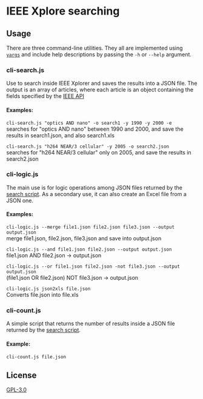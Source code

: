 # IEEE Xplore searching

## Usage
There are three command-line utilities. They all are implemented using [`yargs`](https://github.com/yargs/yargs) and include help descriptions by passing the `-h` or `--help` argument.

### cli-search.js
Use to search inside IEEE Xplorer and saves the results into a JSON file.
The output is an array of articles, where each article is an object containing the fields specified by the [IEEE API](https://developer.ieee.org/docs/read/Metadata_API_responses)

#### Examples:

`cli-search.js "optics AND nano" -o search1 -y 1990 -y 2000 -e`\
searches for "optics AND nano" between 1990 and 2000, and save the results in search1.json, and also search1.xls

`cli-search.js "h264 NEAR/3 cellular" -y 2005 -o search2.json`\
searches for "h264 NEAR/3 cellular" only on 2005, and save the results in search2.json

### cli-logic.js
The main use is for logic operations among JSON files returned by the [search script](###cli-search.js).
As a secondary use, it can also create an Excel file from a JSON one.

#### Examples:
`cli-logic.js --merge file1.json file2.json file3.json --output output.json`\
merge file1.json, file2.json, file3.json and save into output.json

`cli-logic.js --and file1.json file2.json --output output.json`\
file1.json AND file2.json -> output.json

`cli-logic.js --or file1.json file2.json -not file3.json --output output.json`\
(file1.json OR file2.json) NOT file3.json -> output.json

`cli-logic.js json2xls file.json`\
Converts file.json into file.xls

### cli-count.js
A simple script that returns the number of results inside a JSON file returned by the [search script](###cli-search.js).

#### Example:
`cli-count.js file.json`

## License
[GPL-3.0](https://www.gnu.org/licenses/gpl-3.0.html)
